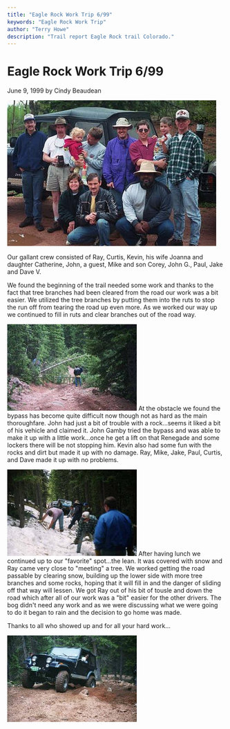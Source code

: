 ```yaml
---
title: "Eagle Rock Work Trip 6/99"
keywords: "Eagle Rock Work Trip"
author: "Terry Howe"
description: "Trail report Eagle Rock trail Colorado."
---
```

# Eagle Rock Work Trip 6/99

June 9, 1999
by Cindy Beaudean

![Work crew](../../img/terry/trail/work990604.jpg "Work crew")

Our gallant crew consisted of Ray, Curtis, Kevin, his wife Joanna and daughter Catherine, John, a guest, Mike and son Corey, John G., Paul, Jake and Dave V.

We found the beginning of the trail needed some work and thanks to the fact that tree branches had been cleared from the road our work was a bit easier. We utilized the tree branches by putting them into the ruts to stop the run off from tearing the road up even more. As we worked our way up we continued to fill in ruts and clear branches out of the road way.

![Trees down](../../img/terry/trail/work990602.jpg "Trees down") At the obstacle we found the bypass has become quite difficult now though not as hard as the main thoroughfare. John had just a bit of trouble with a rock...seems it liked a bit of his vehicle and claimed it. John Gamby tried the bypass and was able to make it up with a little work...once he get a lift on that Renegade and some lockers there will be not stopping him. Kevin also had some fun with the rocks and dirt but made it up with no damage. Ray, Mike, Jake, Paul, Curtis, and Dave made it up with no problems.

![Digging out](../../img/terry/trail/work990603.jpg "Digging out") After having lunch we continued up to our "favorite" spot...the lean. It was covered with snow and Ray came very close to "meeting" a tree. We worked getting the road passable by clearing snow, building up the lower side with more tree branches and some rocks, hoping that it will fill in and the danger of sliding off that way will lessen. We got Ray out of his bit of tousle and down the road which after all of our work was a "bit" easier for the other drivers. The bog didn't need any work and as we were discussing what we were going to do it began to rain and the decision to go home was made.

Thanks to all who showed up and for all your hard work...

![Kevin](../../img/terry/trail/work990601.jpg "Kevin")